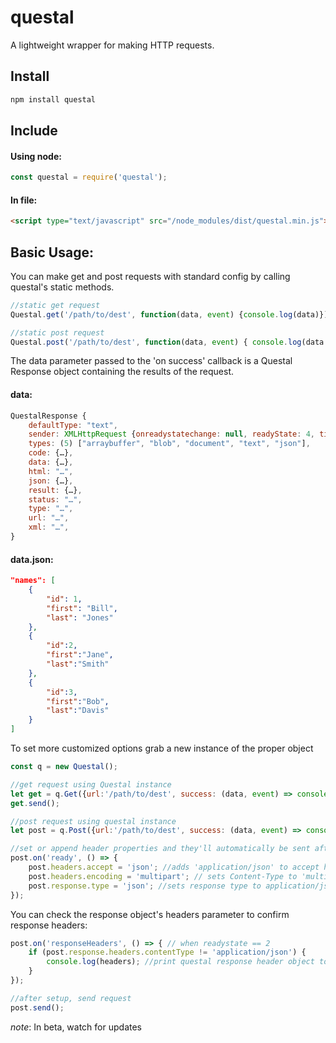 # questal

A lightweight wrapper for making HTTP requests.

Install
-------
```javascript
npm install questal
```

Include
-------

#### Using node:
```javascript
const questal = require('questal');
```

#### In file:
```html
<script type="text/javascript" src="/node_modules/dist/questal.min.js"></script>
```
Basic Usage:
-------------
You can make get and post requests with standard config by calling questal's static methods.
```javascript
//static get request
Questal.get('/path/to/dest', function(data, event) {console.log(data)});

//static post request
Questal.post('/path/to/dest', function(data, event) { console.log(data.json)});
```
The data parameter passed to the 'on success' callback is a Questal Response object containing the results of the request.

#### data:
```javascript
QuestalResponse {
    defaultType: "text",
    sender: XMLHttpRequest {onreadystatechange: null, readyState: 4, timeout: 60000, withCredentials: false, upload: XMLHttpRequestUpload, …},
    types: (5) ["arraybuffer", "blob", "document", "text", "json"],
    code: {…},
    data: {…},
    html: "…",
    json: {…},
    result: {…},
    status: "…",
    type: "…",
    url: "…",
    xml: "…",
}
```

#### data.json:
```json
"names": [
    {
        "id": 1,
        "first": "Bill",
        "last": "Jones"
    },
    {
        "id":2,
        "first":"Jane",
        "last":"Smith"
    },
    {
        "id":3,
        "first":"Bob",
        "last":"Davis"
    }
]
```

To set more customized options grab a new instance of the proper object
```javascript
const q = new Questal();

//get request using Questal instance
let get = q.Get({url:'/path/to/dest', success: (data, event) => console.log(data) });
get.send();

//post request using questal instance
let post = q.Post({url:'/path/to/dest', success: (data, event) => console.log(data.json) });

//set or append header properties and they'll automatically be sent after open
post.on('ready', () => {
    post.headers.accept = 'json'; //adds 'application/json' to accept headers to be set
    post.headers.encoding = 'multipart'; // sets Content-Type to 'multipart/form-data'
    post.response.type = 'json'; //sets response type to application/json
});
```
You can check the response object's headers parameter to confirm response headers:
```javascript
post.on('responseHeaders', () => { // when readystate == 2
    if (post.response.headers.contentType != 'application/json') {
        console.log(headers); //print questal response header object to console
    }
});

//after setup, send request
post.send();
```
*note*: In beta, watch for updates